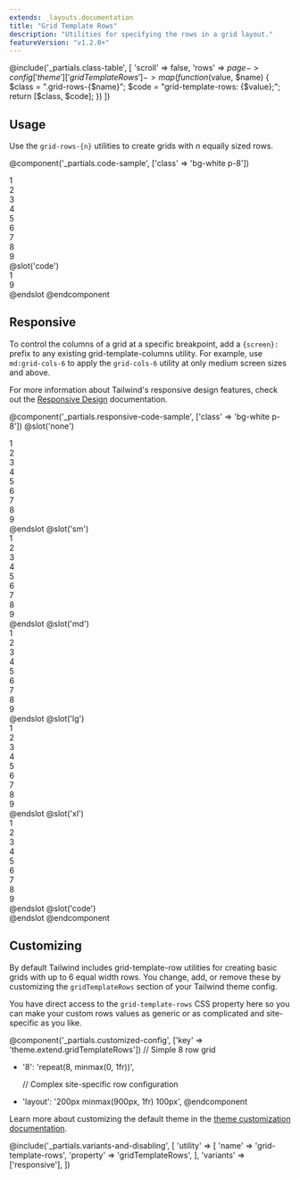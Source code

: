 ```yaml
---
extends: _layouts.documentation
title: "Grid Template Rows"
description: "Utilities for specifying the rows in a grid layout."
featureVersion: "v1.2.0+"
---
```


@include('_partials.class-table', [
  'scroll' => false,
  'rows' => $page->config['theme']['gridTemplateRows']->map(function ($value, $name) {
    $class = ".grid-rows-{$name}";
    $code = "grid-template-rows: {$value};";
    return [$class, $code];
  })
])

## Usage

Use the `grid-rows-{n}` utilities to create grids with _n_ equally sized rows.

@component('_partials.code-sample', ['class' => 'bg-white p-8'])
<div class="h-64 grid grid-rows-3 grid-flow-col gap-4">
  <div class="bg-gray-300 flex items-center justify-center">1</div>
  <div class="bg-gray-500 flex items-center justify-center">2</div>
  <div class="bg-gray-300 flex items-center justify-center">3</div>
  <div class="bg-gray-500 flex items-center justify-center">4</div>
  <div class="bg-gray-300 flex items-center justify-center">5</div>
  <div class="bg-gray-500 flex items-center justify-center">6</div>
  <div class="bg-gray-300 flex items-center justify-center">7</div>
  <div class="bg-gray-500 flex items-center justify-center">8</div>
  <div class="bg-gray-300 flex items-center justify-center">9</div>
</div>
@slot('code')
<div class="h-64 grid grid-rows-3 grid-flow-col gap-4">
  <div>1</div>
  <!-- ... -->
  <div>9</div>
</div>
@endslot
@endcomponent

## Responsive

To control the columns of a grid at a specific breakpoint, add a `{screen}:` prefix to any existing grid-template-columns utility. For example, use `md:grid-cols-6` to apply the `grid-cols-6` utility at only medium screen sizes and above.

For more information about Tailwind's responsive design features, check out the [Responsive Design](/docs/responsive-design) documentation.

@component('_partials.responsive-code-sample', ['class' => 'bg-white p-8'])
@slot('none')
<div class="h-64 grid grid-rows-2 grid-flow-col gap-4">
  <div class="bg-gray-300 flex items-center justify-center">1</div>
  <div class="bg-gray-500 flex items-center justify-center">2</div>
  <div class="bg-gray-300 flex items-center justify-center">3</div>
  <div class="bg-gray-500 flex items-center justify-center">4</div>
  <div class="bg-gray-300 flex items-center justify-center">5</div>
  <div class="bg-gray-500 flex items-center justify-center">6</div>
  <div class="bg-gray-300 flex items-center justify-center">7</div>
  <div class="bg-gray-500 flex items-center justify-center">8</div>
  <div class="bg-gray-300 flex items-center justify-center">9</div>
</div>
@endslot
@slot('sm')
<div class="h-64 grid grid-rows-3 grid-flow-col gap-4">
  <div class="bg-gray-300 flex items-center justify-center">1</div>
  <div class="bg-gray-500 flex items-center justify-center">2</div>
  <div class="bg-gray-300 flex items-center justify-center">3</div>
  <div class="bg-gray-500 flex items-center justify-center">4</div>
  <div class="bg-gray-300 flex items-center justify-center">5</div>
  <div class="bg-gray-500 flex items-center justify-center">6</div>
  <div class="bg-gray-300 flex items-center justify-center">7</div>
  <div class="bg-gray-500 flex items-center justify-center">8</div>
  <div class="bg-gray-300 flex items-center justify-center">9</div>
</div>
@endslot
@slot('md')
<div class="h-64 grid grid-rows-4 grid-flow-col gap-4">
  <div class="bg-gray-300 flex items-center justify-center">1</div>
  <div class="bg-gray-500 flex items-center justify-center">2</div>
  <div class="bg-gray-300 flex items-center justify-center">3</div>
  <div class="bg-gray-500 flex items-center justify-center">4</div>
  <div class="bg-gray-300 flex items-center justify-center">5</div>
  <div class="bg-gray-500 flex items-center justify-center">6</div>
  <div class="bg-gray-300 flex items-center justify-center">7</div>
  <div class="bg-gray-500 flex items-center justify-center">8</div>
  <div class="bg-gray-300 flex items-center justify-center">9</div>
</div>
@endslot
@slot('lg')
<div class="h-64 grid grid-rows-5 grid-flow-col gap-4">
  <div class="bg-gray-300 flex items-center justify-center">1</div>
  <div class="bg-gray-500 flex items-center justify-center">2</div>
  <div class="bg-gray-300 flex items-center justify-center">3</div>
  <div class="bg-gray-500 flex items-center justify-center">4</div>
  <div class="bg-gray-300 flex items-center justify-center">5</div>
  <div class="bg-gray-500 flex items-center justify-center">6</div>
  <div class="bg-gray-300 flex items-center justify-center">7</div>
  <div class="bg-gray-500 flex items-center justify-center">8</div>
  <div class="bg-gray-300 flex items-center justify-center">9</div>
</div>
@endslot
@slot('xl')
<div class="h-64 grid grid-rows-6 grid-flow-col gap-4">
  <div class="bg-gray-300 flex items-center justify-center">1</div>
  <div class="bg-gray-500 flex items-center justify-center">2</div>
  <div class="bg-gray-300 flex items-center justify-center">3</div>
  <div class="bg-gray-500 flex items-center justify-center">4</div>
  <div class="bg-gray-300 flex items-center justify-center">5</div>
  <div class="bg-gray-500 flex items-center justify-center">6</div>
  <div class="bg-gray-300 flex items-center justify-center">7</div>
  <div class="bg-gray-500 flex items-center justify-center">8</div>
  <div class="bg-gray-300 flex items-center justify-center">9</div>
</div>
@endslot
@slot('code')
<div class="grid grid-flow-col none:grid-rows-2 sm:grid-rows-3 md:grid-rows-4 lg:grid-rows-5 xl:grid-rows-6 ...">
  <!-- ... -->
</div>
@endslot
@endcomponent

## Customizing

By default Tailwind includes grid-template-row utilities for creating basic grids with up to 6 equal width rows. You change, add, or remove these by customizing the `gridTemplateRows` section of your Tailwind theme config.

You have direct access to the `grid-template-rows` CSS property here so you can make your custom rows values as generic or as complicated and site-specific as you like.

@component('_partials.customized-config', ['key' => 'theme.extend.gridTemplateRows'])
  // Simple 8 row grid
+ '8': 'repeat(8, minmax(0, 1fr))',

  // Complex site-specific row configuration
+ 'layout': '200px minmax(900px, 1fr) 100px',
@endcomponent

Learn more about customizing the default theme in the [theme customization documentation](/docs/theme#customizing-the-default-theme).

@include('_partials.variants-and-disabling', [
    'utility' => [
        'name' => 'grid-template-rows',
        'property' => 'gridTemplateRows',
    ],
    'variants' => ['responsive'],
])
